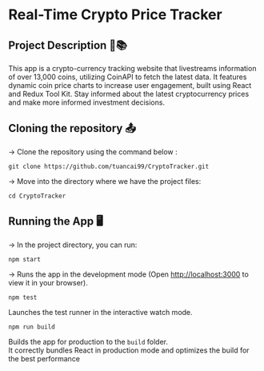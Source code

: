 # Real-Time Crypto Price Tracker
## Project Description :speech_balloon:📚
This app is a crypto-currency tracking website that livestreams information of over 13,000 coins, utilizing CoinAPI to fetch the latest data. It features dynamic coin price charts to increase user engagement, built using React and Redux Tool Kit. Stay informed about the latest cryptocurrency prices and make more informed investment decisions.

## Cloning the repository :outbox_tray:
-> Clone the repository using the command below :
``` 
git clone https://github.com/tuancai99/CryptoTracker.git
```
-> Move into the directory where we have the project files:
``` 
cd CryptoTracker 
```
## Running the App :desktop_computer:	

-> In the project directory, you can run:
``` 
npm start
```
-> Runs the app in the development mode
(Open [http://localhost:3000](http://localhost:3000) to view it in your browser).
```
npm test
```
Launches the test runner in the interactive watch mode.
```
npm run build
```
Builds the app for production to the `build` folder.\
It correctly bundles React in production mode and optimizes the build for the best performance




